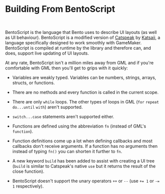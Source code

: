 # Building From BentoScript

&nbsp;

BentoScript is the language that Bento uses to describe UI layouts (as well as UI behaviour). BentoScript is a modified version of [Catspeak]() by [Katsaii](), a language specifically designed to work smoothly with GameMaker. BentoScript is compiled at runtime by the library and therefore can, and does, support live updating of UI layouts.

At any rate, BentoScript isn't a million miles away from GML and if you're comfortable with GML then you'll get to grips with it quickly:

- Variables are weakly typed. Variables can be numbers, strings, arrays, structs, or functions.

- There are no methods and every function is called in the current scope.

- There are only `while` loops. The other types of loops in GML (`for` `repeat` `do...until` `with`) aren't supported.

- `switch...case` statements aren't supported either.

- Functions are defined using the abbreviation `fn` (instead of GML's `function`).

- Function definitions come up a lot when defining callbacks and most callbacks don't receive arguments. If a function has no arguments then instead of typing `fn()` you can shorten it further to `fn`.

- A new keyword `build` has been added to assist with creating a UI tree (`build` is similar to Catspeak's native `use` but it returns the result of the close function).

- BentoScript doesn't support the unary operators `++` or `--` (use `+= 1` or `-= 1` respectively).